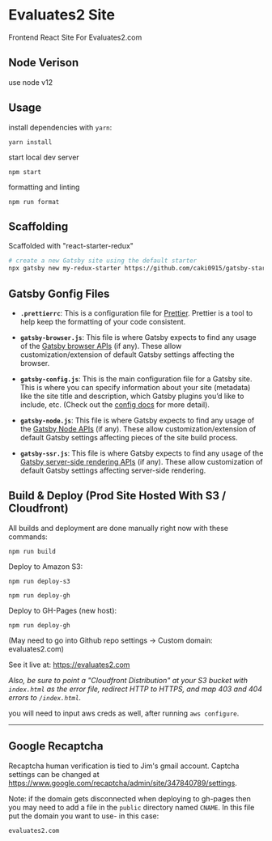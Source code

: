 # Evaluates2 Site
Frontend React Site For Evaluates2.com

## Node Verison

use node v12

## Usage

install dependencies with `yarn`:
```
yarn install
```

start local dev server
```
npm start
```

formatting and linting
```
npm run format
```

## Scaffolding

Scaffolded with "react-starter-redux"

```sh
# create a new Gatsby site using the default starter
npx gatsby new my-redux-starter https://github.com/caki0915/gatsby-starter-redux
```

## Gatsby Gonfig Files

-  **`.prettierrc`**: This is a configuration file for [Prettier](https://prettier.io/). Prettier is a tool to help keep the formatting of your code consistent.

-  **`gatsby-browser.js`**: This file is where Gatsby expects to find any usage of the [Gatsby browser APIs](https://www.gatsbyjs.org/docs/browser-apis/) (if any). These allow customization/extension of default Gatsby settings affecting the browser.

-  **`gatsby-config.js`**: This is the main configuration file for a Gatsby site. This is where you can specify information about your site (metadata) like the site title and description, which Gatsby plugins you’d like to include, etc. (Check out the [config docs](https://www.gatsbyjs.org/docs/gatsby-config/) for more detail).

-  **`gatsby-node.js`**: This file is where Gatsby expects to find any usage of the [Gatsby Node APIs](https://www.gatsbyjs.org/docs/node-apis/) (if any). These allow customization/extension of default Gatsby settings affecting pieces of the site build process.

-  **`gatsby-ssr.js`**: This file is where Gatsby expects to find any usage of the [Gatsby server-side rendering APIs](https://www.gatsbyjs.org/docs/ssr-apis/) (if any). These allow customization of default Gatsby settings affecting server-side rendering.


## Build & Deploy (Prod Site Hosted With S3 / Cloudfront)

All builds and deployment are done manually right now with these commands:
```
npm run build
```

Deploy to Amazon S3:
```
npm run deploy-s3
```
```
npm run deploy-gh
```

Deploy to GH-Pages (new host):
```
npm run deploy-gh
```

(May need to go into Github repo settings -> Custom domain: evaluates2.com)


See it live at: https://evaluates2.com


*Also, be sure to point a "Cloudfront Distribution" at your S3 bucket with `index.html` as the error file, redirect HTTP to HTTPS, and map 403 and 404 errors to `/index.html`.*

you will need to input aws creds as well, after running `aws configure`.

--- 

## Google Recaptcha

Recaptcha human verification is tied to Jim's gmail account. Captcha settings can be changed at https://www.google.com/recaptcha/admin/site/347840789/settings.

Note: if the domain gets disconnected when deploying to gh-pages then you may need to add a file in the `public` directory named `CNAME`. In this file put the domain you want to use- in this case:
```
evaluates2.com
```